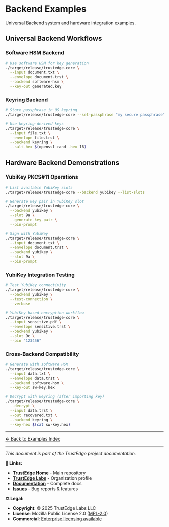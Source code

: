 <!--
Copyright (c) 2025 TRUSTEDGE LABS LLC
MPL-2.0: https://mozilla.org/MPL/2.0/
Project: trustedge — Privacy and trust at the edge.
GitHub: https://github.com/TrustEdge-Labs/trustedge
-->

# Backend Examples

Universal Backend system and hardware integration examples.

## Universal Backend Workflows

### Software HSM Backend

```bash
# Use software HSM for key generation
./target/release/trustedge-core \
  --input document.txt \
  --envelope document.trst \
  --backend software-hsm \
  --key-out generated.key
```

### Keyring Backend

```bash
# Store passphrase in OS keyring
./target/release/trustedge-core --set-passphrase "my secure passphrase"

# Use keyring-derived keys
./target/release/trustedge-core \
  --input file.txt \
  --envelope file.trst \
  --backend keyring \
  --salt-hex $(openssl rand -hex 16)
```

## Hardware Backend Demonstrations

### YubiKey PKCS#11 Operations

```bash
# List available YubiKey slots
./target/release/trustedge-core --backend yubikey --list-slots

# Generate key pair in YubiKey slot
./target/release/trustedge-core \
  --backend yubikey \
  --slot 9a \
  --generate-key-pair \
  --pin-prompt

# Sign with YubiKey
./target/release/trustedge-core \
  --input document.txt \
  --envelope document.trst \
  --backend yubikey \
  --slot 9a \
  --pin-prompt
```

### YubiKey Integration Testing

```bash
# Test YubiKey connectivity
./target/release/trustedge-core \
  --backend yubikey \
  --test-connection \
  --verbose

# YubiKey-based encryption workflow
./target/release/trustedge-core \
  --input sensitive.pdf \
  --envelope sensitive.trst \
  --backend yubikey \
  --slot 9c \
  --pin "123456"
```

### Cross-Backend Compatibility

```bash
# Generate with software HSM
./target/release/trustedge-core \
  --input data.txt \
  --envelope data.trst \
  --backend software-hsm \
  --key-out sw-key.hex

# Decrypt with keyring (after importing key)
./target/release/trustedge-core \
  --decrypt \
  --input data.trst \
  --out recovered.txt \
  --backend keyring \
  --key-hex $(cat sw-key.hex)
```

---


[← Back to Examples Index](README.md)

---

*This document is part of the TrustEdge project documentation.*

**📖 Links:**
- **[TrustEdge Home](https://github.com/TrustEdge-Labs/trustedge)** - Main repository
- **[TrustEdge Labs](https://github.com/TrustEdge-Labs)** - Organization profile
- **[Documentation](https://github.com/TrustEdge-Labs/trustedge/tree/main/docs)** - Complete docs
- **[Issues](https://github.com/TrustEdge-Labs/trustedge/issues)** - Bug reports & features

**⚖️ Legal:**
- **Copyright**: © 2025 TrustEdge Labs LLC
- **License**: Mozilla Public License 2.0 ([MPL-2.0](https://mozilla.org/MPL/2.0/))
- **Commercial**: [Enterprise licensing available](mailto:enterprise@trustedgelabs.com)
